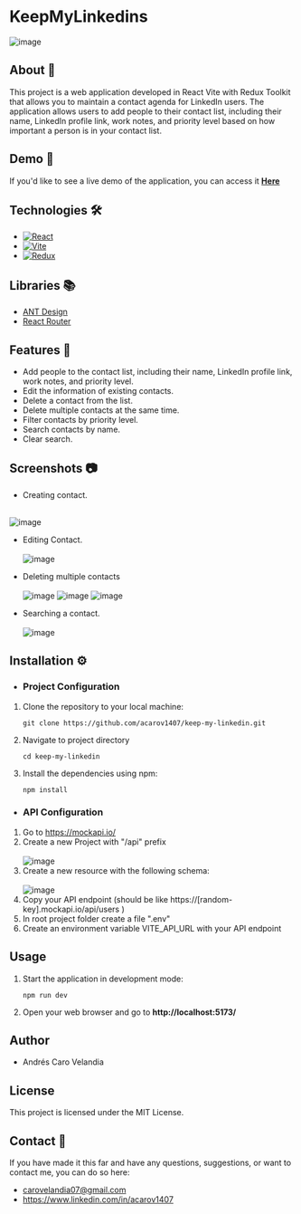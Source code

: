 # KeepMyLinkedins
![image](https://github.com/acarov1407/keep-my-linkedin/assets/118088808/139de99d-7f74-4b45-9ef6-2a3c444afc6c)

## About :open_book:
This project is a web application developed in React Vite with Redux Toolkit that allows you to maintain a contact agenda for LinkedIn users. The application allows users to add people to their contact list, including their name, LinkedIn profile link, work notes, and priority level based on how important a person is in your contact list.

## Demo :mag_right:
If you'd like to see a live demo of the application, you can access it <strong><a href="https://www.npmjs.com/package/react-modal">Here</a></strong>

## Technologies :hammer_and_wrench:
- [![React](https://img.shields.io/badge/react-%2320232a.svg?style=for-the-badge&logo=react&logoColor=%2361DAFB)](https://es.react.dev/)
- [![Vite](https://img.shields.io/badge/vite-%23646CFF.svg?style=for-the-badge&logo=vite&logoColor=white)](https://vitejs.dev/)
- [![Redux](https://img.shields.io/badge/redux-%23593d88.svg?style=for-the-badge&logo=redux&logoColor=white)](https://redux-toolkit.js.org/)

## Libraries :books:
- <a href="https://ant.design/">ANT Design</a>
- <a href="https://reactrouter.com/en/main">React Router</a>

## Features :wrench:
- Add people to the contact list, including their name, LinkedIn profile link, work notes, and priority level.
- Edit the information of existing contacts.
- Delete a contact from the list.
- Delete multiple contacts at the same time.
- Filter contacts by priority level.
- Search contacts by name.
- Clear search.

## Screenshots :camera:
- Creating contact. <br></br>

![image](https://github.com/acarov1407/keep-my-linkedin/assets/118088808/8e98a5b6-72cf-4aae-a660-881d1cfb1f84)

- Editing Contact. <br></br>
![image](https://github.com/acarov1407/keep-my-linkedin/assets/118088808/9bfd4b65-7a89-4b97-b9a7-a49ccec44445)

- Deleting multiple contacts <br></br>
![image](https://github.com/acarov1407/keep-my-linkedin/assets/118088808/52d3a63f-015a-4bba-8f1b-7be826034504)
![image](https://github.com/acarov1407/keep-my-linkedin/assets/118088808/e5100859-0222-450f-b867-476a59bbf52d)
![image](https://github.com/acarov1407/keep-my-linkedin/assets/118088808/45b61150-eaaa-495a-9fdd-ea8f9f4d614d)

- Searching a contact. <br></br>
![image](https://github.com/acarov1407/keep-my-linkedin/assets/118088808/a7eefca7-5c1c-4a07-aff5-fbd37af7c75a)

## Installation :gear:
- ### Project Configuration
1. Clone the repository to your local machine:
   ```
   git clone https://github.com/acarov1407/keep-my-linkedin.git
   ```
2. Navigate to project directory
   ```
   cd keep-my-linkedin
   ```
3. Install the dependencies using npm:
   ```
   npm install
   ```
- ### API Configuration
1. Go to <a>https://mockapi.io/</a>
2. Create a new Project with "/api" prefix <br> </br>
![image](https://github.com/acarov1407/keep-my-linkedin/assets/118088808/c5038277-5f9a-4f36-85ea-686761c9b6dd)
4. Create a new resource with the following schema: <br> </br>
![image](https://github.com/acarov1407/keep-my-linkedin/assets/118088808/a22f3656-4894-457b-b138-93456b65ae42)
5. Copy your API endpoint (should be like https://[random-key].mockapi.io/api/users )
6. In root project folder create a file ".env"
7. Create an environment variable VITE_API_URL with your API endpoint

## Usage 
1. Start the application in development mode:
   ```
   npm run dev
   ```
2. Open your web browser and go to <strong><a>http://localhost:5173/</a></strong>

## Author
- Andrés Caro Velandia

## License
This project is licensed under the MIT License.

## Contact :link:
If you have made it this far and have any questions, suggestions, or want to contact me, you can do so here:
- <carovelandia07@gmail.com>
- https://www.linkedin.com/in/acarov1407
